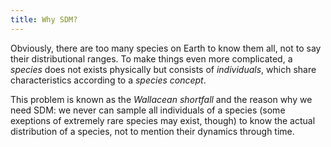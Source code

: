 ```yaml
---
title: Why SDM?
---
```


Obviously, there are too many species on Earth to know them all, not to say their distributional ranges. 
To make things even more complicated, a _species_ does not exists physically but consists of _individuals_, which share characteristics according to a _species concept_.

This problem is known as the _Wallacean shortfall_ and the reason why we need SDM: we never can sample all individuals of a species (some exeptions of extremely rare species may exist, though) to know the actual distribution of a species, not to mention their dynamics through time. 


<!--
## extend some day
-->
